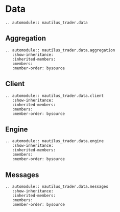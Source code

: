 # Data

```{eval-rst}
.. automodule:: nautilus_trader.data
```

## Aggregation

```{eval-rst}
.. automodule:: nautilus_trader.data.aggregation
   :show-inheritance:
   :inherited-members:
   :members:
   :member-order: bysource
```

## Client

```{eval-rst}
.. automodule:: nautilus_trader.data.client
   :show-inheritance:
   :inherited-members:
   :members:
   :member-order: bysource
```

## Engine

```{eval-rst}
.. automodule:: nautilus_trader.data.engine
   :show-inheritance:
   :inherited-members:
   :members:
   :member-order: bysource
```

## Messages

```{eval-rst}
.. automodule:: nautilus_trader.data.messages
   :show-inheritance:
   :inherited-members:
   :members:
   :member-order: bysource
```
